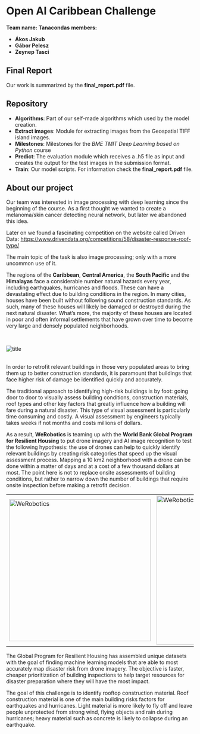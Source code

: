 # Open AI Caribbean Challenge

**Team name: Tanacondas**
**members:**
- **Ákos Jakub**
- **Gábor Pelesz**
- **Zeynep Tasci**

## Final Report

Our work is summarized by the **final_report.pdf** file.

## Repository

- **Algorithms**: Part of our self-made algorithms which used by the model creation.
- **Extract images**: Module for extracting images from the Geospatial TIFF island images.
- **Milestones**: Milestones for the *BME TMIT Deep Learning based on Python* course
- **Predict**: The evaluation module which receives a .h5 file as input and creates the output for the test images in the submission format.
- **Train**: Our model scripts. For information check the **final_report.pdf** file.

## About our project

Our team was interested in image processing with deep learning since the beginning of the course. As a first thought we wanted to create a melanoma/skin cancer detecting neural network, but later we abandoned this idea.

Later on we found a fascinating competition on the website called Driven Data:
https://www.drivendata.org/competitions/58/disaster-response-roof-type/

The main topic of the task is also image processing; only with a more uncommon use of it. 

The regions of the **Caribbean**, **Central America**, the **South Pacific** and the **Himalayas** face a considerable number natural hazards every year, including earthquakes, hurricanes and floods. These can have a devastating effect due to building conditions in the region. In many cities, houses have been built without following sound construction standards. As such, many of these houses will likely be damaged or destroyed during the next natural disaster. What’s more, the majority of these houses are located in poor and often informal settlements that have grown over time to become very large and densely populated neighborhoods.

<br>

![title](https://th.thgim.com/news/international/809cbr/article29367424.ece/alternates/FREE_660/08IN-LT-TROPICALWEATHERBAHAMAS)

<br>
In order to retrofit relevant buildings in those very populated areas to bring them up to better construction standards, it is paramount that buildings that face higher risk of damage be identified quickly and accurately.

The traditional approach to identifying high-risk buildings is by foot: going door to door to visually assess building conditions, construction materials, roof types and other key factors that greatly influence how a building will fare during a natural disaster. This type of visual assessment is particularly time consuming and costly. A visual assessment by engineers typically takes weeks if not months and costs millions of dollars.

As a result, **WeRobotics** is teaming up with the **World Bank Global Program for Resilient Housing** to put drone imagery and AI image recognition to test the following hypothesis: the use of drones can help to quickly identify relevant buildings by creating risk categories that speed up the visual assessment process. Mapping a 10 km2 neighborhood with a drone can be done within a matter of days and at a cost of a few thousand dollars at most. The point here is not to replace onsite assessments of building conditions, but rather to narrow down the number of buildings that require onsite inspection before making a retrofit decision.

|  |  |
|---|---|
| <a href="https://werobotics.org/"><img src="https://blog.werobotics.org/wp-content/uploads/2017/06/Screenshot-2017-06-05-12.04.53.png" alt="WeRobotics" style="width: 380px;"/> | <a href="https://www.worldbank.org/en/topic/disasterriskmanagement/brief/global-program-for-resilient-housing"><img src="https://www.trzcacak.rs/myfile/detail/401-4016837_world-bank-group-logo.png" alt="WeRobotics" style="width: 400px;"/> |

The Global Program for Resilient Housing has assembled unique datasets with the goal of finding machine learning models that are able to most accurately map disaster risk from drone imagery. The objective is faster, cheaper prioritization of building inspections to help target resources for disaster preparation where they will have the most impact.

The goal of this challenge is to identify rooftop construction material. Roof construction material is one of the main building risks factors for earthquakes and hurricanes. Light material is more likely to fly off and leave people unprotected from strong wind, flying objects and rain during hurricanes; heavy material such as concrete is likely to collapse during an earthquake.
